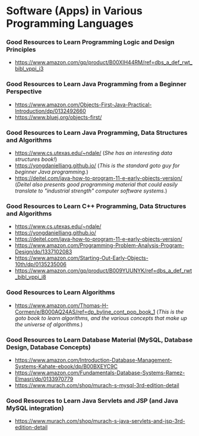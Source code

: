 # Software (Apps) in Various Programming Languages

### Good Resources to Learn Programming Logic and Design Principles
- https://www.amazon.com/gp/product/B00XIH44RM/ref=dbs_a_def_rwt_bibl_vppi_i3

### Good Resources to Learn Java Programming from a Beginner Perspective
- https://www.amazon.com/Objects-First-Java-Practical-Introduction/dp/0132492660 
- https://www.bluej.org/objects-first/


### Good Resources to Learn Java Programming, Data Structures and Algorithms
- https://www.cs.utexas.edu/~ndale/ (*She has an interesting data structures book!*)
- https://yongdanielliang.github.io/ (*This is the standard goto guy for beginner Java programming.*)
- https://deitel.com/java-how-to-program-11-e-early-objects-version/ (*Deitel also presents good programming material that could easily translate to "industrial strength" computer software systems.*)

### Good Resources to Learn C++ Programming, Data Structures and Algorithms
- https://www.cs.utexas.edu/~ndale/ 
- https://yongdanielliang.github.io/ 
- https://deitel.com/java-how-to-program-11-e-early-objects-version/ 
- https://www.amazon.com/Programming-Problem-Analysis-Program-Design/dp/1337102083 
- https://www.amazon.com/Starting-Out-Early-Objects-10th/dp/0135235006
- https://www.amazon.com/gp/product/B009YUUNYK/ref=dbs_a_def_rwt_bibl_vppi_i8


### Good Resources to Learn Algorithms
- https://www.amazon.com/Thomas-H-Cormen/e/B000AQ24AS/ref=dp_byline_cont_pop_book_1 (*This is the goto book to learn algorithms, and the various concepts that make up the universe of algorithms.*)

### Good Resources to Learn Database Material (MySQL, Database Design, Database Concepts)
- https://www.amazon.com/Introduction-Database-Management-Systems-Kahate-ebook/dp/B00BXEYC9C
- https://www.amazon.com/Fundamentals-Database-Systems-Ramez-Elmasri/dp/0133970779
- https://www.murach.com/shop/murach-s-mysql-3rd-edition-detail


### Good Resources to Learn Java Servlets and JSP (and Java MySQL integration)
- https://www.murach.com/shop/murach-s-java-servlets-and-jsp-3rd-edition-detail
